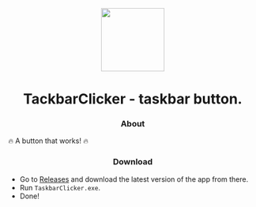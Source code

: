 <div align="center">

<img src="TaskbarClicker/1.ico" width="128" height="128">

# TackbarClicker - taskbar button.

### About

</div>

🔥 A button that works! 🔥

<div align="center">

### Download

</div>

- Go to [Releases](https://github.com/arttostog/MusicFrog/releases) and download the latest version of the app from there.
- Run `TaskbarClicker.exe`.
- Done!
